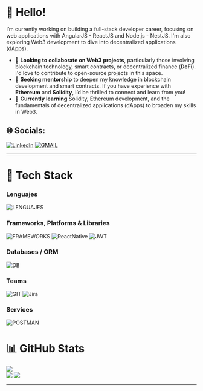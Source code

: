 # 👋 Hello!
I’m currently working on building a full-stack developer career, focusing on web applications with AngularJS - ReactJS and Node.js - NestJS. I'm also exploring Web3 development to dive into decentralized applications (dApps).
- 🤝 **Looking to collaborate on Web3 projects**, particularly those involving blockchain technology, smart contracts, or decentralized finance (**DeFi**). I'd love to contribute to open-source projects in this space.
- 🚀 **Seeking mentorship** to deepen my knowledge in blockchain development and smart contracts. If you have experience with **Ethereum** and **Solidity**, I’d be thrilled to connect and learn from you!
- 🌱 **Currently learning** Solidity, Ethereum development, and the fundamentals of decentralized applications (dApps) to broaden my skills in Web3.<br>

## 🌐 Socials: 
<a href="https://linkedin.com/in/lombardini-jeremias" target="_blank">![LinkedIn](https://skillicons.dev/icons?i=linkedin&theme=dark)</a> <a href="mailto:lombardini.jeremias@gmail.com" target="_blank">![GMAIL](https://skillicons.dev/icons?i=gmail&theme=dark)</a>

---

# 💪 Tech Stack
### **Lenguajes**
![LENGUAJES](https://skillicons.dev/icons?i=javascript,ts,solidity,html,css&theme=dark)

### **Frameworks, Platforms & Libraries**
![FRAMEWORKS](https://skillicons.dev/icons?i=angular,react,nodejs,nest,npm,express,sass&theme=dark)
![ReactNative](https://img.shields.io/badge/ReactNative-0b6a88?style=for-the-badge&logo=react)
![JWT](https://img.shields.io/badge/JWT-black?style=for-the-badge&logo=JSON%20web%20tokens)

### **Databases / ORM**
![DB](https://skillicons.dev/icons?i=mysql,sqlite,postgresql,sequelize,supabase&theme=dark)

### **Teams**
![GIT](https://skillicons.dev/icons?i=git&theme=dark)
![Jira](https://img.shields.io/badge/jira-%230A0FFF.svg?style=for-the-badge&logo=jira&logoColor=white)
### **Services**

![POSTMAN](https://skillicons.dev/icons?i=postman&theme=dark)

# 📊 GitHub Stats
![](https://github-readme-stats.vercel.app/api/top-langs/?username=lombardini-jeremias&theme=dark&hide_border=false&include_all_commits=false&count_private=false&layout=compact)<br/>
![](https://github-readme-stats.vercel.app/api?username=lombardini-jeremias&theme=dark&hide_border=false&include_all_commits=false&count_private=false)
![](https://github-readme-streak-stats.herokuapp.com/?user=lombardini-jeremias&theme=dark&hide_border=false)

---
